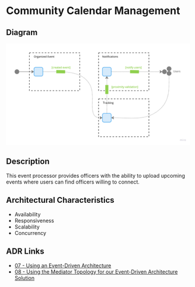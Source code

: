 # Community Calendar Management

## Diagram

![Officer Events](../../assets/detailed-officer-events.jpg)

## Description
This event processor provides officers with the ability to upload upcoming events where users can find officers willing to connect.

## Architectural Characteristics
- Availability
- Responsiveness
- Scalability
- Concurrency

## ADR Links
- [07 - Using an Event-Driven Architecture](../adr/07-event-driven.md)
- [08 - Using the Mediator Topology for our Event-Driven Architecture Solution](../adr/08-mediator-topology.md)
